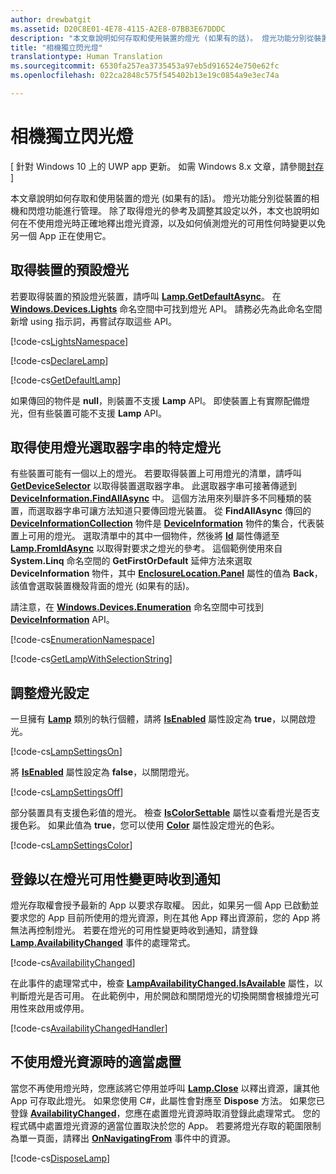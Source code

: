 ```yaml
---
author: drewbatgit
ms.assetid: D20C8E01-4E78-4115-A2E8-07BB3E67DDDC
description: "本文章說明如何存取和使用裝置的燈光 (如果有的話)。 燈光功能分別從裝置的相機和閃光燈功能來管理。"
title: "相機獨立閃光燈"
translationtype: Human Translation
ms.sourcegitcommit: 6530fa257ea3735453a97eb5d916524e750e62fc
ms.openlocfilehash: 022ca2848c575f545402b13e19c0854a9e3ec74a

---
```


# 相機獨立閃光燈

\[ 針對 Windows 10 上的 UWP app 更新。 如需 Windows 8.x 文章，請參閱[封存](http://go.microsoft.com/fwlink/p/?linkid=619132) \]


本文章說明如何存取和使用裝置的燈光 (如果有的話)。 燈光功能分別從裝置的相機和閃燈功能進行管理。 除了取得燈光的參考及調整其設定以外，本文也說明如何在不使用燈光時正確地釋出燈光資源，以及如何偵測燈光的可用性何時變更以免另一個 App 正在使用它。

## 取得裝置的預設燈光

若要取得裝置的預設燈光裝置，請呼叫 [**Lamp.GetDefaultAsync**](https://msdn.microsoft.com/library/windows/apps/dn894327)。 在 [**Windows.Devices.Lights**](https://msdn.microsoft.com/library/windows/apps/dn894331) 命名空間中可找到燈光 API。 請務必先為此命名空間新增 using 指示詞，再嘗試存取這些 API。

[!code-cs[LightsNamespace](./code/Lamp/cs/MainPage.xaml.cs#SnippetLightsNamespace)]


[!code-cs[DeclareLamp](./code/Lamp/cs/MainPage.xaml.cs#SnippetDeclareLamp)]


[!code-cs[GetDefaultLamp](./code/Lamp/cs/MainPage.xaml.cs#SnippetGetDefaultLamp)]

如果傳回的物件是 **null**，則裝置不支援 **Lamp** API。 即使裝置上有實際配備燈光，但有些裝置可能不支援 **Lamp** API。

## 取得使用燈光選取器字串的特定燈光

有些裝置可能有一個以上的燈光。 若要取得裝置上可用燈光的清單，請呼叫 [**GetDeviceSelector**](https://msdn.microsoft.com/library/windows/apps/dn894328) 以取得裝置選取器字串。 此選取器字串可接著傳遞到 [**DeviceInformation.FindAllAsync**](https://msdn.microsoft.com/library/windows/apps/br225432) 中。 這個方法用來列舉許多不同種類的裝置，而選取器字串可讓方法知道只要傳回燈光裝置。 從 **FindAllAsync** 傳回的 [**DeviceInformationCollection**](https://msdn.microsoft.com/library/windows/apps/br225395) 物件是 [**DeviceInformation**](https://msdn.microsoft.com/library/windows/apps/br225393) 物件的集合，代表裝置上可用的燈光。 選取清單中的其中一個物件，然後將 [**Id**](https://msdn.microsoft.com/library/windows/apps/br225437) 屬性傳遞至 [**Lamp.FromIdAsync**](https://msdn.microsoft.com/library/windows/apps/dn894326) 以取得對要求之燈光的參考。 這個範例使用來自 **System.Linq** 命名空間的 **GetFirstOrDefault** 延伸方法來選取 **DeviceInformation** 物件，其中 [**EnclosureLocation.Panel**](https://msdn.microsoft.com/library/windows/apps/br229906) 屬性的值為 **Back**，該值會選取裝置機殼背面的燈光 (如果有的話)。

請注意，在 [**Windows.Devices.Enumeration**](https://msdn.microsoft.com/library/windows/apps/br225459) 命名空間中可找到 [**DeviceInformation**](https://msdn.microsoft.com/library/windows/apps/br225393) API。

[!code-cs[EnumerationNamespace](./code/Lamp/cs/MainPage.xaml.cs#SnippetEnumerationNamespace)]

[!code-cs[GetLampWithSelectionString](./code/Lamp/cs/MainPage.xaml.cs#SnippetGetLampWithSelectionString)]

## 調整燈光設定

一旦擁有 [**Lamp**](https://msdn.microsoft.com/library/windows/apps/dn894310) 類別的執行個體，請將 [**IsEnabled**](https://msdn.microsoft.com/library/windows/apps/dn894330) 屬性設定為 **true**，以開啟燈光。

[!code-cs[LampSettingsOn](./code/Lamp/cs/MainPage.xaml.cs#SnippetLampSettingsOn)]

將 [**IsEnabled**](https://msdn.microsoft.com/library/windows/apps/dn894330) 屬性設定為 **false**，以關閉燈光。

[!code-cs[LampSettingsOff](./code/Lamp/cs/MainPage.xaml.cs#SnippetLampSettingsOff)]

部分裝置具有支援色彩值的燈光。 檢查 [**IsColorSettable**](https://msdn.microsoft.com/library/windows/apps/dn894329) 屬性以查看燈光是否支援色彩。 如果此值為 **true**，您可以使用 [**Color**](https://msdn.microsoft.com/library/windows/apps/dn894322) 屬性設定燈光的色彩。

[!code-cs[LampSettingsColor](./code/Lamp/cs/MainPage.xaml.cs#SnippetLampSettingsColor)]

## 登錄以在燈光可用性變更時收到通知

燈光存取權會授予最新的 App 以要求存取權。 因此，如果另一個 App 已啟動並要求您的 App 目前所使用的燈光資源，則在其他 App 釋出資源前，您的 App 將無法再控制燈光。 若要在燈光的可用性變更時收到通知，請登錄 [**Lamp.AvailabilityChanged**](https://msdn.microsoft.com/library/windows/apps/dn894317) 事件的處理常式。

[!code-cs[AvailabilityChanged](./code/Lamp/cs/MainPage.xaml.cs#SnippetAvailabilityChanged)]

在此事件的處理常式中，檢查 [**LampAvailabilityChanged.IsAvailable**](https://msdn.microsoft.com/library/windows/apps/dn894315) 屬性，以判斷燈光是否可用。 在此範例中，用於開啟和關閉燈光的切換開關會根據燈光可用性來啟用或停用。

[!code-cs[AvailabilityChangedHandler](./code/Lamp/cs/MainPage.xaml.cs#SnippetAvailabilityChangedHandler)]

## 不使用燈光資源時的適當處置

當您不再使用燈光時，您應該將它停用並呼叫 [**Lamp.Close**](https://msdn.microsoft.com/library/windows/apps/dn894320) 以釋出資源，讓其他 App 可存取此燈光。 如果您使用 C#，此屬性會對應至 **Dispose** 方法。 如果您已登錄 [**AvailabilityChanged**](https://msdn.microsoft.com/library/windows/apps/dn894317)，您應在處置燈光資源時取消登錄此處理常式。 您的程式碼中處置燈光資源的適當位置取決於您的 App。 若要將燈光存取的範圍限制為單一頁面，請釋出 [**OnNavigatingFrom**](https://msdn.microsoft.com/library/windows/apps/br227509) 事件中的資源。

[!code-cs[DisposeLamp](./code/Lamp/cs/MainPage.xaml.cs#SnippetDisposeLamp)]

 

 







<!--HONumber=Jun16_HO4-->


